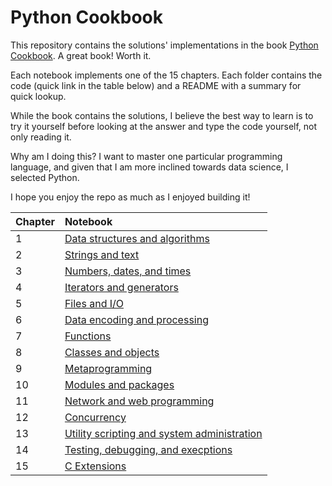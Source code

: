 # Python Cookbook

This repository contains the solutions' implementations in the book [Python Cookbook](https://www.oreilly.com/library/view/python-cookbook-3rd/9781449357337/).
A great book! Worth it.

Each notebook implements one of the 15 chapters. Each folder contains the code (quick link in the table below) and a README with a summary for quick lookup.

While the book contains the solutions, I believe the best way to learn is to try it yourself before looking at the answer and type the code yourself, not only reading it. 

Why am I doing this? I want to master one particular programming language, and given that I am more inclined towards data science, I selected Python.

I hope you enjoy the repo as much as I enjoyed building it!


| Chapter | Notebook |
|:-------|:-------|
|1|[Data structures and algorithms](https://github.com/gonzalo-munillag/Python_Cookbook/tree/main/1_Data_Structures)|
|2|[Strings and text](https://github.com/gonzalo-munillag/Python_Cookbook/blob/main/Chapter_2.ipynb)|
|3|[Numbers, dates, and times](https://github.com/gonzalo-munillag/Python_Cookbook/blob/main/Chapter_3.ipynb)|
|4|[Iterators and generators](https://github.com/gonzalo-munillag/Python_Cookbook/blob/main/Chapter_4.ipynb)|
|5|[Files and I/O](https://github.com/gonzalo-munillag/Python_Cookbook/blob/main/Chapter_5.ipynb)|
|6|[Data encoding and processing](https://github.com/gonzalo-munillag/Python_Cookbook/blob/main/Chapter_6.ipynb)|
|7|[Functions](https://github.com/gonzalo-munillag/Python_Cookbook/blob/main/Chapter_7.ipynb)|
|8|[Classes and objects](https://github.com/gonzalo-munillag/Python_Cookbook/blob/main/Chapter_8.ipynb)|
|9|[Metaprogramming](https://github.com/gonzalo-munillag/Python_Cookbook/blob/main/Chapter_9.ipynb)|
|10|[Modules and packages](https://github.com/gonzalo-munillag/Python_Cookbook/blob/main/Chapter_10.ipynb)|
|11|[Network and web programming](https://github.com/gonzalo-munillag/Python_Cookbook/blob/main/Chapter_11.ipynb)|
|12|[Concurrency](https://github.com/gonzalo-munillag/Python_Cookbook/blob/main/Chapter_12.ipynb)|
|13|[Utility scripting and system administration](https://github.com/gonzalo-munillag/Python_Cookbook/blob/main/Chapter_13.ipynb)|
|14|[Testing, debugging, and execptions](https://github.com/gonzalo-munillag/Python_Cookbook/blob/main/Chapter_14.ipynb)|
|15|[C Extensions](https://github.com/gonzalo-munillag/Python_Cookbook/blob/main/Chapter_15.ipynb)|


